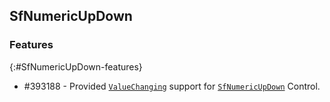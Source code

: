 ## SfNumericUpDown

### Features
{:#SfNumericUpDown-features}

* #393188 - Provided [`ValueChanging`](https://help.syncfusion.com/cr/xamarin-ios/Syncfusion.SfNumericUpDown.iOS.SfNumericUpDown_1.html#Syncfusion_SfNumericUpDown_iOS_SfNumericUpDown_ValueChanging) support for [`SfNumericUpDown`](https://help.syncfusion.com/cr/xamarin-ios/Syncfusion.SfNumericUpDown.iOS.SFNumericUpDown.html) Control.